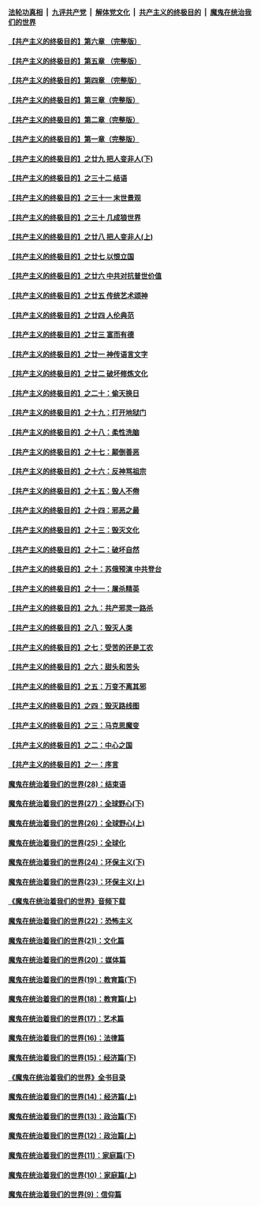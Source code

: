 ####  [法轮功真相](../../../../basic/blob/master/README.md?t=06261402) &nbsp;|&nbsp; [九评共产党](../../../../9ping.md/blob/master/README.md?t=06261402) &nbsp;|&nbsp; [解体党文化](../../../../jtdwh.md/blob/master/README.md?t=06261402)  &nbsp;|&nbsp; [共产主义的终极目的](../../../../gczydzjmd.md/blob/master/README.md?t=06261402) &nbsp;|&nbsp; [魔鬼在统治我们的世界](../../../../mgztzwmdsj.md/blob/master/README.md?t=06261402) 

#### [【共产主义的终极目的】第六章 （完整版）](../pages/nsc422/n11428913.md?t=06261402) 

#### [【共产主义的终极目的】第五章 （完整版）](../pages/nsc422/n11428912.md?t=06261402) 

#### [【共产主义的终极目的】第四章 （完整版）](../pages/nsc422/n11428907.md?t=06261402) 

#### [【共产主义的终极目的】第三章（完整版）](../pages/nsc422/n11428848.md?t=06261402) 

#### [【共产主义的终极目的】第二章（完整版）](../pages/nsc422/n11428831.md?t=06261402) 

#### [【共产主义的终极目的】第一章（完整版）](../pages/nsc422/n11417651.md?t=06261402) 

#### [【共产主义的终极目的】之廿九 把人变非人(下)](../pages/nsc422/n11344140.md?t=06261402) 

#### [【共产主义的终极目的】之三十二 结语](../pages/nsc422/n11360535.md?t=06261402) 

#### [【共产主义的终极目的】之三十一 末世景观](../pages/nsc422/n11351129.md?t=06261402) 

#### [【共产主义的终极目的】之三十 几成狼世界](../pages/nsc422/n11348280.md?t=06261402) 

#### [【共产主义的终极目的】之廿八 把人变非人(上)](../pages/nsc422/n11340492.md?t=06261402) 

#### [【共产主义的终极目的】之廿七 以恨立国](../pages/nsc422/n11336944.md?t=06261402) 

#### [【共产主义的终极目的】之廿六 中共对抗普世价值](../pages/nsc422/n11324785.md?t=06261402) 

#### [【共产主义的终极目的】之廿五 传统艺术颂神](../pages/nsc422/n11296396.md?t=06261402) 

#### [【共产主义的终极目的】之廿四 人伦典范](../pages/nsc422/n11296397.md?t=06261402) 

#### [【共产主义的终极目的】之廿三 富而有德](../pages/nsc422/n11283598.md?t=06261402) 

#### [【共产主义的终极目的】之廿一 神传语言文字](../pages/nsc422/n11263265.md?t=06261402) 

#### [【共产主义的终极目的】之廿二 破坏修炼文化](../pages/nsc422/n11245728.md?t=06261402) 

#### [【共产主义的终极目的】之二十：偷天换日](../pages/nsc422/n11238846.md?t=06261402) 

#### [【共产主义的终极目的】之十九：打开地狱门](../pages/nsc422/n11206376.md?t=06261402) 

#### [【共产主义的终极目的】之十八：柔性洗脑](../pages/nsc422/n11199994.md?t=06261402) 

#### [【共产主义的终极目的】之十七：颠倒善恶](../pages/nsc422/n11179782.md?t=06261402) 

#### [【共产主义的终极目的】之十六：反神骂祖宗](../pages/nsc422/n11166798.md?t=06261402) 

#### [【共产主义的终极目的】之十五：毁人不倦](../pages/nsc422/n11166792.md?t=06261402) 

#### [【共产主义的终极目的】之十四：邪恶之最](../pages/nsc422/n11150249.md?t=06261402) 

#### [【共产主义的终极目的】之十三：毁灭文化](../pages/nsc422/n11135227.md?t=06261402) 

#### [【共产主义的终极目的】之十二：破坏自然](../pages/nsc422/n11135214.md?t=06261402) 

#### [【共产主义的终极目的】之十：苏俄预演 中共登台](../pages/nsc422/n11118424.md?t=06261402) 

#### [【共产主义的终极目的】之十一：屠杀精英](../pages/nsc422/n11118442.md?t=06261402) 

#### [【共产主义的终极目的】之九：共产邪灵一路杀](../pages/nsc422/n11114139.md?t=06261402) 

#### [【共产主义的终极目的】之八：毁灭人类](../pages/nsc422/n11108503.md?t=06261402) 

#### [【共产主义的终极目的】之七：受苦的还是工农](../pages/nsc422/n11101809.md?t=06261402) 

#### [【共产主义的终极目的】之六：甜头和苦头](../pages/nsc422/n11096971.md?t=06261402) 

#### [【共产主义的终极目的】之五：万变不离其邪](../pages/nsc422/n11091285.md?t=06261402) 

#### [【共产主义的终极目的】之四：毁灭路线图](../pages/nsc422/n11086284.md?t=06261402) 

#### [【共产主义的终极目的】之三：马克思魔变](../pages/nsc422/n11061941.md?t=06261402) 

#### [【共产主义的终极目的】之二：中心之国](../pages/nsc422/n11047728.md?t=06261402) 

#### [【共产主义的终极目的】之一：序言](../pages/nsc422/n11086077.md?t=06261402) 

#### [魔鬼在统治着我们的世界(28)：结束语](../pages/nsc422/n10936246.md?t=06261402) 

#### [魔鬼在统治着我们的世界(27)：全球野心(下)](../pages/nsc422/n10928319.md?t=06261402) 

#### [魔鬼在统治着我们的世界(26)：全球野心(上)](../pages/nsc422/n10900318.md?t=06261402) 

#### [魔鬼在统治着我们的世界(25)：全球化](../pages/nsc422/n10788205.md?t=06261402) 

#### [魔鬼在统治着我们的世界(24)：环保主义(下)](../pages/nsc422/n10695307.md?t=06261402) 

#### [魔鬼在统治着我们的世界(23)：环保主义(上)](../pages/nsc422/n10688613.md?t=06261402) 

#### [《魔鬼在统治着我们的世界》音频下载](../pages/nsc422/n10635553.md?t=06261402) 

#### [魔鬼在统治着我们的世界(22)：恐怖主义](../pages/nsc422/n10614727.md?t=06261402) 

#### [魔鬼在统治着我们的世界(21)：文化篇](../pages/nsc422/n10597706.md?t=06261402) 

#### [魔鬼在统治着我们的世界(20)：媒体篇](../pages/nsc422/n10586579.md?t=06261402) 

#### [魔鬼在统治着我们的世界(19)：教育篇(下)](../pages/nsc422/n10564808.md?t=06261402) 

#### [魔鬼在统治着我们的世界(18)：教育篇(上)](../pages/nsc422/n10526970.md?t=06261402) 

#### [魔鬼在统治着我们的世界(17)：艺术篇](../pages/nsc422/n10499093.md?t=06261402) 

#### [魔鬼在统治着我们的世界(16)：法律篇](../pages/nsc422/n10485969.md?t=06261402) 

#### [魔鬼在统治着我们的世界(15)：经济篇(下)](../pages/nsc422/n10469975.md?t=06261402) 

#### [《魔鬼在统治着我们的世界》全书目录](../pages/nsc422/n10464261.md?t=06261402) 

#### [魔鬼在统治着我们的世界(14)：经济篇(上)](../pages/nsc422/n10457370.md?t=06261402) 

#### [魔鬼在统治着我们的世界(13)：政治篇(下)](../pages/nsc422/n10448270.md?t=06261402) 

#### [魔鬼在统治着我们的世界(12)：政治篇(上)](../pages/nsc422/n10444576.md?t=06261402) 

#### [魔鬼在统治着我们的世界(11)：家庭篇(下)](../pages/nsc422/n10440961.md?t=06261402) 

#### [魔鬼在统治着我们的世界(10)：家庭篇(上)](../pages/nsc422/n10435448.md?t=06261402) 

#### [魔鬼在统治着我们的世界(9)：信仰篇](../pages/nsc422/n10432159.md?t=06261402) 

